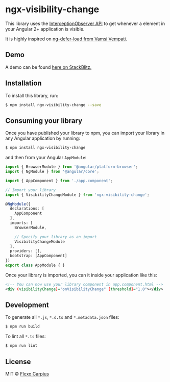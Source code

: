 # ngx-visibility-change

This library uses the [InterceptionObserver API](https://developer.mozilla.org/es/docs/Web/API/Intersection_Observer_API) to get whenever a element in your Angular 2+ application is visible.

It is highly inspired on [ng-defer-load from Vamsi Vempati](https://github.com/TradeMe/ng-defer-load).

## Demo

A demo can be found [here on StackBlitz.](https://stackblitz.com/edit/ngx-visibility-change)

## Installation

To install this library, run:

```bash
$ npm install ngx-visibility-change --save
```

## Consuming your library

Once you have published your library to npm, you can import your library in any Angular application by running:

```bash
$ npm install ngx-visibility-change
```

and then from your Angular `AppModule`:

```typescript
import { BrowserModule } from '@angular/platform-browser';
import { NgModule } from '@angular/core';

import { AppComponent } from './app.component';

// Import your library
import { VisibilityChangeModule } from 'ngx-visibility-change';

@NgModule({
  declarations: [
    AppComponent
  ],
  imports: [
    BrowserModule,

    // Specify your library as an import
    VisibilityChangeModule
  ],
  providers: [],
  bootstrap: [AppComponent]
})
export class AppModule { }
```

Once your library is imported, you can it inside your application like this:

```xml
<!-- You can now use your library component in app.component.html -->
<div (visibilityChange)="onVisibilityChange" [threshold]="1.0"></div>
```

## Development

To generate all `*.js`, `*.d.ts` and `*.metadata.json` files:

```bash
$ npm run build
```

To lint all `*.ts` files:

```bash
$ npm run lint
```

## License

MIT © [Flexo Carpius](mailto:flexocarpius@gmail.com)
